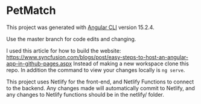 # PetMatch

This project was generated with [Angular CLI](https://github.com/angular/angular-cli) version 15.2.4.

Use the master branch for code edits and changing.

I used this article for how to build the website: https://www.syncfusion.com/blogs/post/easy-steps-to-host-an-angular-app-in-github-pages.aspx
Instead of making a new workspace clone this repo.
In addition the command to view your changes locally is `ng serve`.

This project uses Netlify for the front-end, and Netlify Functions to connect to the backend. Any changes made will automatically commit to Netlify, and any changes to Netlify functions should be in the netlify/ folder.
